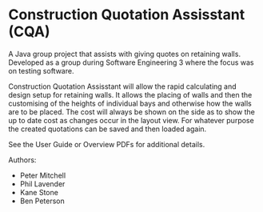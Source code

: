 # Construction Quotation Assisstant (CQA)

A Java group project that assists with giving quotes on retaining walls. Developed as a group during Software Engineering 3 where the focus was on testing software.

Construction Quotation Assisstant will allow the rapid calculating and design setup for retaining walls. It allows the placing of walls and then the customising of the heights of individual bays and otherwise how the walls 
are to be placed. The cost will always be shown on the side as to show the up to date cost as changes occur in the layout view. For whatever purpose the created quotations can be saved and then loaded again.

See the User Guide or Overview PDFs for additional details.

Authors:
* Peter Mitchell
* Phil Lavender
* Kane Stone
* Ben Peterson